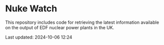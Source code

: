 # Nuke Watch

This repository includes code for retrieving the latest information available on the output of EDF nuclear power plants in the UK.

Last updated: 2024-10-06 12:24